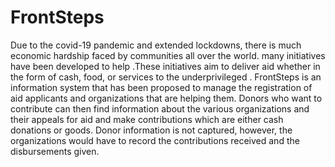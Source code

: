 # FrontSteps
Due to the covid-19 pandemic and extended lockdowns, there is much economic hardship faced by 
communities all over the world. many initiatives have been developed to help .These initiatives 
aim to deliver aid whether in the form of cash, food, or services to the underprivileged .
FrontSteps is an information system that has been proposed to manage the registration of aid applicants and 
organizations that are helping them. Donors who want to contribute can then find information about the 
various organizations and their appeals for aid and make contributions which are either cash donations or 
goods. Donor information is not captured, however, the organizations would have to record the contributions 
received and the disbursements given.
